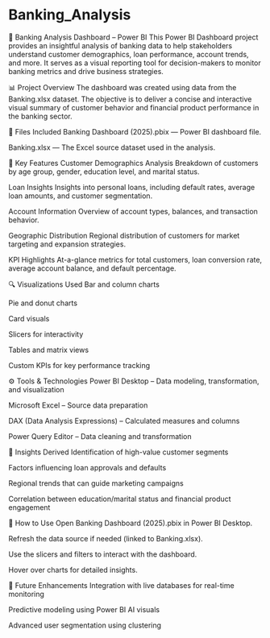 # Banking_Analysis

🏦 Banking Analysis Dashboard – Power BI
This Power BI Dashboard project provides an insightful analysis of banking data to help stakeholders understand customer demographics, loan performance, account trends, and more. It serves as a visual reporting tool for decision-makers to monitor banking metrics and drive business strategies.

📊 Project Overview
The dashboard was created using data from the Banking.xlsx dataset. The objective is to deliver a concise and interactive visual summary of customer behavior and financial product performance in the banking sector.

📁 Files Included
Banking Dashboard (2025).pbix — Power BI dashboard file.

Banking.xlsx — The Excel source dataset used in the analysis.

🧮 Key Features
Customer Demographics Analysis
Breakdown of customers by age group, gender, education level, and marital status.

Loan Insights
Insights into personal loans, including default rates, average loan amounts, and customer segmentation.

Account Information
Overview of account types, balances, and transaction behavior.

Geographic Distribution
Regional distribution of customers for market targeting and expansion strategies.

KPI Highlights
At-a-glance metrics for total customers, loan conversion rate, average account balance, and default percentage.

🔍 Visualizations Used
Bar and column charts

Pie and donut charts

Card visuals

Slicers for interactivity

Tables and matrix views

Custom KPIs for key performance tracking

⚙️ Tools & Technologies
Power BI Desktop – Data modeling, transformation, and visualization

Microsoft Excel – Source data preparation

DAX (Data Analysis Expressions) – Calculated measures and columns

Power Query Editor – Data cleaning and transformation

🧠 Insights Derived
Identification of high-value customer segments

Factors influencing loan approvals and defaults

Regional trends that can guide marketing campaigns

Correlation between education/marital status and financial product engagement

🚀 How to Use
Open Banking Dashboard (2025).pbix in Power BI Desktop.

Refresh the data source if needed (linked to Banking.xlsx).

Use the slicers and filters to interact with the dashboard.

Hover over charts for detailed insights.

📌 Future Enhancements
Integration with live databases for real-time monitoring

Predictive modeling using Power BI AI visuals

Advanced user segmentation using clustering
